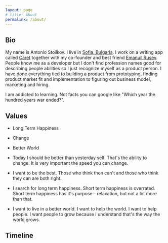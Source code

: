 ```yaml
---
layout: page
# title: About
permalink: /about/
---
```


## Bio

My name is Antonio Stoilkov. I live in [Sofia, Bulgaria](https://www.google.com/maps/place/Sofia/@42.681954,23.21832,11z/data=!4m5!3m4!1s0x40aa8682cb317bf5:0x400a01269bf5e60!8m2!3d42.6977082!4d23.3218675). I work on a writing app called [Caret](https://caret.io/) together with my co-founder and best friend [Emanuil Rusev](http://erusev.com/). People know me as a developer but I don't find profession names good for describing people abilities so I just recognize myself as a product person. I have done everything tied to building a product from prototyping, finding product market fit and implementation to figuring out business model, marketing and hiring.

I am addicted to learning. Not facts you can google like "Which year the hundred years war ended?".

## Values

- Long Term Happiness
- Change
- Better World

- Today I should be better than yesterday self. That's the ability to change. It is very important the speed you can change.
- I want to be the best. Those who think then can't and those who think they can are both right.
- I search for long term happiness. Short term happiness is overrated. Short term happiness has it's purpose - relaxation, but not a lot more than that.
- I want to live in a better world. I want to help the world. I want to help people. I want people to grow because I understand that's the way the world grows.

## Timeline

<br>
<br>

<div class="timeline"></div>
<script src="/js/timeline.js"></script>
<script>
timeline(document.querySelector('.timeline'), [{
    title: 'Born 1991',
    body: `At the time I was born there was already a computer in the house.`
  }, {
    title: 'Age of 5',
    body: 'My parents were hiding from me what powers(games) the computer had. After I learned about them I was rarely away from them.'
  }, {
    title: 'Age of 10',
    body: 'I was breaking the computer at least once per month while trying to learn how it works.',
  }, {
    title: 'Age of 13',
    body: 'At this point I was sure I would make games when I grow up. I also found a friend who was also interested in computers. Together we bought a textbook about programming.'
  }, {
    title: 'Between 13-15',
    body: 'I tried multiple times reading the textbook we bought but without any success. It was all too complicated. I thought maybe teachers will be better at presenting me programming.'
  }, {
    title: 'Age of 15',
    body: 'I started learning programming in school. At this time I was convinced I was never going to be a programmer. "I am too stupid for this" I said to myself. Teachers weren\'t making any sense to me. I quit on that dream and started making designs.'
  }, {
    title: 'Age of 16',
    body: 'I was having success making designs and I wanted to make them interactive. This is when I tried Flash. I started moving my designs got inspired and started attaching click listeners to buttons. Until I notice I was watching tutorials about ActionScript and learning to program simple things.'
  }, {
    title: 'Age of 17',
    body: 'My programming teacher at that time introduce me to programming competitions and I started competing. I will be forever grateful to my teacher.'
  }, {
    title: 'Between 17-18',
    body: 'I was able to get to the top 10 in the country two years in a row.'
  }, {
    title: 'Age of 19',
    body: 'I started at an Academy organized by [Telerik](https://telerik.com). I ended up finishing the academy and starting work at Telerik.'
  }, {
    title: 'Between 20-23',
    body: 'I worked in Telerik for three years. That was a time of hard work and learning. Huge percent of my knowledge was created during these three years. During the day I worked in Telerik and during the evening I worked for myself. This way [JSBlocks](http://jsblocks.com/) was born.'
  }, {
    title: 'Age of 23',
    body: 'I started planning leaving Telerik. I was ready for the next thing. I didn\'t know what I was going to do I just felt it was time. I then met [Emanuil Rusev](http://erusev.com/). I was very impressed by him and when he pitched me an idea he was having I was on board with him in no time.'
  }, {
    title: 'Age of 24',
    body: 'We spend half an year working on an Android app called [Hmm](http://hmmapp.com/). The app failed because Facebook release an app with the same idea as ours. We then started working on a writing app called [Caret](https://caret.io/).'
  }, {
    title: 'Between 24-27',
    body: 'This three years were life changing for me.'
  }, {
    title: 'Now',
    body: 'I am having fun every day. I am building a product that inspires me. I work with a person I am pretty sure is genius. I have a family that is one in a million. I also had an amazing girlfriend the last four years but building a business is hard and I wasn\'t the best boyfriend during that time. I now have a balanced and fulfilling life and I know the right person is very close by.'
  }]);
</script>
